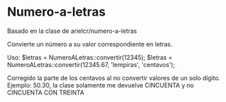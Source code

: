 # Numero-a-letras
Basado en la clase de arielcr/numero-a-letras 

Convierte un número a su valor correspondiente en letras.

Uso:
$letras = NumeroALetras::convertir(12345);
$letras = NumeroALetras::convertir(12345.67, 'lempiras', 'centavos');

Corregido la parte de los centavos al no convertir valores de un solo dígito. Ejemplo: 50.30, la clase solamente me devuelve CINCUENTA y no CINCUENTA CON TREINTA


